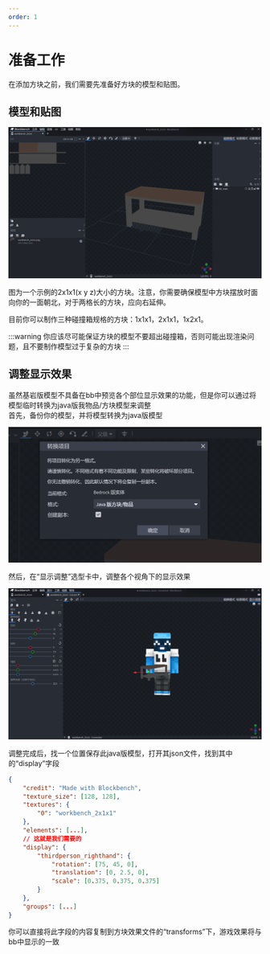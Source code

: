 ```yaml
---
order: 1
---
```

# 准备工作
在添加方块之前，我们需要先准备好方块的模型和贴图。  

## 模型和贴图
![示例方块模型](/gunpack/block/example_block.png)

图为一个示例的2x1x1(x y z)大小的方块。注意，你需要确保模型中方块摆放时面向你的一面朝北，对于两格长的方块，应向右延伸。  

目前你可以制作三种碰撞箱规格的方块：1x1x1，2x1x1，1x2x1。

:::warning
你应该尽可能保证方块的模型不要超出碰撞箱，否则可能出现渲染问题，且不要制作模型过于复杂的方块
:::

## 调整显示效果
虽然基岩版模型不具备在bb中预览各个部位显示效果的功能，但是你可以通过将模型临时转换为java版我物品/方块模型来调整  
首先，备份你的模型，并将模型转换为java版模型

![转换](/gunpack/block/convert.png)

然后，在“显示调整”选型卡中，调整各个视角下的显示效果

![显示调整](/gunpack/block/display_m.png)

调整完成后，找一个位置保存此java版模型，打开其json文件，找到其中的“display”字段
```json
{
    "credit": "Made with Blockbench",
    "texture_size": [128, 128],
    "textures": {
        "0": "workbench_2x1x1"
    },
    "elements": [...],
    // 这就是我们需要的
    "display": {
        "thirdperson_righthand": {
            "rotation": [75, 45, 0],
            "translation": [0, 2.5, 0],
            "scale": [0.375, 0.375, 0.375]
        }
    },
    "groups": [...]
}
```

你可以直接将此字段的内容复制到方块效果文件的“transforms”下，游戏效果将与bb中显示的一致
